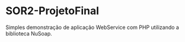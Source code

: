 # SOR2-ProjetoFinal

Simples demonstração de aplicação WebService com PHP utilizando a biblioteca NuSoap.
